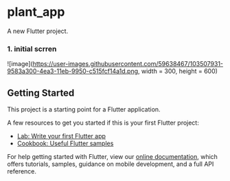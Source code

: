 # plant_app

A new Flutter project.

### 1. initial scrren

![image](https://user-images.githubusercontent.com/59638467/103507931-9583a300-4ea3-11eb-9950-c515fcf14a1d.png, width = 300, height = 600)


## Getting Started

This project is a starting point for a Flutter application.

A few resources to get you started if this is your first Flutter project:

- [Lab: Write your first Flutter app](https://flutter.dev/docs/get-started/codelab)
- [Cookbook: Useful Flutter samples](https://flutter.dev/docs/cookbook)

For help getting started with Flutter, view our
[online documentation](https://flutter.dev/docs), which offers tutorials,
samples, guidance on mobile development, and a full API reference.
